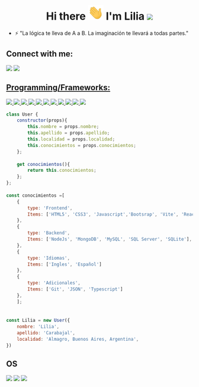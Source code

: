<h1 align="Center">  Hi there <img src="https://raw.githubusercontent.com/ABSphreak/ABSphreak/master/gifs/Hi.gif" height="40px" /> I'm Lilia
<img src="https://media.giphy.com/media/WUlplcMpOCEmTGBtBW/giphy.gif" height="40px"></h1>

- ⚡ "La lógica te lleva de A a B. La imaginación te llevará a todas partes."

## Connect with me:
<div style="display: inline_block">
  <a href="https://www.linkedin.com/in/lilia-carabajal" target="_blank"><img src="https://img.shields.io/badge/-LinkedIn-%230077B5?style=for the-badge&logo=linkedin&logoColor=white" target="_blank" width="110"></a>
  <a href="https://github.com/LiliaCarabajal?tab=repositories"><img src="https://img.shields.io/badge/GitHub-100000?style=for-the-badge&logo=github&logoColor=white" target="_blank" width="100"</a>
</div>

## Programming/Frameworks:
<div style="display: inline_block">
	<img src="https://media.giphy.com/media/XAxylRMCdpbEWUAvr8/giphy.gif" width="50"/>
	<img src="https://media.giphy.com/media/fsEaZldNC8A1PJ3mwp/giphy.gif" width="50"/>
	<img src="https://media.giphy.com/media/Sr8xDpMwVKOHUWDVRD/giphy.gif" width="50"/>
	<img src="https://media3.giphy.com/media/ln7z2eWriiQAllfVcn/200w.webp" width="50"/>
	<img src="https://media.giphy.com/media/KAq5w47R9rmTuvWOWa/giphy.gif" width="50"/>
	<img src="https://media.giphy.com/media/kdFc8fubgS31b8DsVu/giphy.gif" width="50"/>
	<img src="https://media.giphy.com/media/eNAsjO55tPbgaor7ma/giphy.gif" width="50"/>
	<img src="https://media.giphy.com/media/SS8CV2rQdlYNLtBCiF/giphy.gif" width="50"/>
	<img src="https://media.giphy.com/media/jnDKffgCfGYOp6cMTK/giphy.gif" width="50"/>
	<img src="https://media.giphy.com/media/KzJkzjggfGN5Py6nkT/giphy.gif" width="50"/>
	<img src="https://media.giphy.com/media/kH1DBkPNyZPOk0BxrM/giphy.gif" width="100"/> 
</div>
	
```javascript
class User {
    constructor(props){
        this.nombre = props.nombre;
        this.apellido = props.apellido;
        this.localidad = props.localidad;
        this.conocimientos = props.conocimientos;
    };
    
    get conocimientos(){
        return this.conocimientos;
    };
};

const conocimientos =[
    {
        type: 'Frontend',
        Items: ['HTML5', 'CSS3', 'Javascript','Bootsrap', 'Vite', 'React JS']
    },
    {
        type: 'Backend',
        Items: ['NodeJs', 'MongoDB', 'MySQL', 'SQL Server', 'SQLite'],
    },
    {
        type: 'Idiomas',
        Items: ['Ingles', 'Español']
    },
    {
        type: 'Adicionales',
        Items: ['Git', 'JSON', 'Typescript']
    },
    ];


const Lilia = new User({
    nombre: 'Lilia',
    apellido: 'Carabajal',
    localidad: 'Almagro, Buenos Aires, Argentina',
})
```

## OS
<div style="display: inline_block">
  <img src="https://img.shields.io/badge/Windows-0078D6?style=for-the-badge&logo=windows&logoColor=white" />
  <img src="https://img.shields.io/badge/Ubuntu-E95420?style=for-the-badge&logo=ubuntu&logoColor=white" />
  <img src="https://img.shields.io/badge/iOS-000000?style=for-the-badge&logo=ios&logoColor=white" />
</div>
